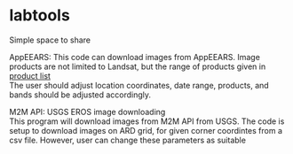# labtools
Simple space to share

AppEEARS: This code can download images from AppEEARS. Image products are not limited to Landsat, but the range of products given in [product list](https://appeears.earthdatacloud.nasa.gov/products)  
The user should adjust location coordinates, date range, products, and bands should be adjusted accordingly.

M2M API: USGS EROS image downloading  
This program will download images from M2M API from USGS. The code is setup to download images on ARD grid, for given corner coordintes from a csv file. However, user can change these parameters as suitable
